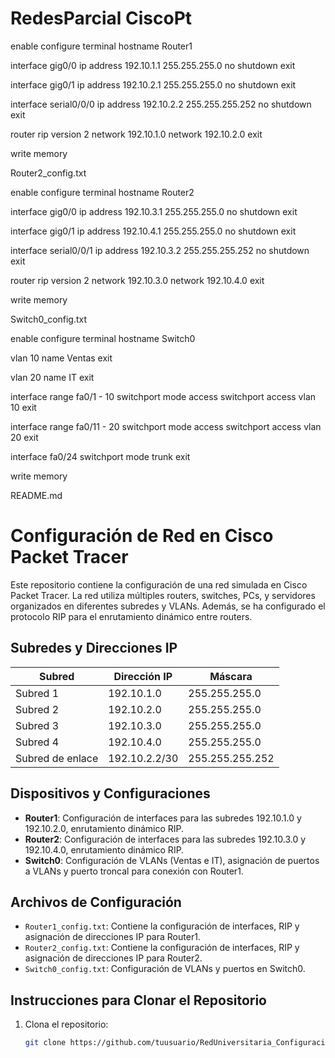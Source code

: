 # RedesParcial CiscoPt
enable
configure terminal
hostname Router1

interface gig0/0
ip address 192.10.1.1 255.255.255.0
no shutdown
exit

interface gig0/1
ip address 192.10.2.1 255.255.255.0
no shutdown
exit

interface serial0/0/0
ip address 192.10.2.2 255.255.255.252
no shutdown
exit

router rip
version 2
network 192.10.1.0
network 192.10.2.0
exit

write memory

Router2_config.txt

enable
configure terminal
hostname Router2

interface gig0/0
ip address 192.10.3.1 255.255.255.0
no shutdown
exit

interface gig0/1
ip address 192.10.4.1 255.255.255.0
no shutdown
exit

interface serial0/0/1
ip address 192.10.3.2 255.255.255.252
no shutdown
exit

router rip
version 2
network 192.10.3.0
network 192.10.4.0
exit

write memory

Switch0_config.txt

enable
configure terminal
hostname Switch0

vlan 10
name Ventas
exit

vlan 20
name IT
exit

interface range fa0/1 - 10
switchport mode access
switchport access vlan 10
exit

interface range fa0/11 - 20
switchport mode access
switchport access vlan 20
exit

interface fa0/24
switchport mode trunk
exit

write memory

README.md

# Configuración de Red en Cisco Packet Tracer

Este repositorio contiene la configuración de una red simulada en Cisco Packet Tracer. La red utiliza múltiples routers, switches, PCs, y servidores organizados en diferentes subredes y VLANs. Además, se ha configurado el protocolo RIP para el enrutamiento dinámico entre routers.

## Subredes y Direcciones IP

| Subred          | Dirección IP       | Máscara           |
|-----------------|--------------------|-------------------|
| Subred 1        | 192.10.1.0         | 255.255.255.0    |
| Subred 2        | 192.10.2.0         | 255.255.255.0    |
| Subred 3        | 192.10.3.0         | 255.255.255.0    |
| Subred 4        | 192.10.4.0         | 255.255.255.0    |
| Subred de enlace| 192.10.2.2/30      | 255.255.255.252  |

## Dispositivos y Configuraciones

- **Router1**: Configuración de interfaces para las subredes 192.10.1.0 y 192.10.2.0, enrutamiento dinámico RIP.
- **Router2**: Configuración de interfaces para las subredes 192.10.3.0 y 192.10.4.0, enrutamiento dinámico RIP.
- **Switch0**: Configuración de VLANs (Ventas e IT), asignación de puertos a VLANs y puerto troncal para conexión con Router1.

## Archivos de Configuración

- `Router1_config.txt`: Contiene la configuración de interfaces, RIP y asignación de direcciones IP para Router1.
- `Router2_config.txt`: Contiene la configuración de interfaces, RIP y asignación de direcciones IP para Router2.
- `Switch0_config.txt`: Configuración de VLANs y puertos en Switch0.

## Instrucciones para Clonar el Repositorio

1. Clona el repositorio:
   ```bash
   git clone https://github.com/tuusuario/RedUniversitaria_Configuracion.git

